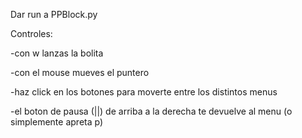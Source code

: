 Dar run a PPBlock.py


Controles:

-con w lanzas la bolita

-con el mouse mueves el puntero

-haz click en los botones para moverte entre los distintos menus

-el boton de pausa (||) de arriba a la derecha te devuelve al menu (o simplemente apreta p)
